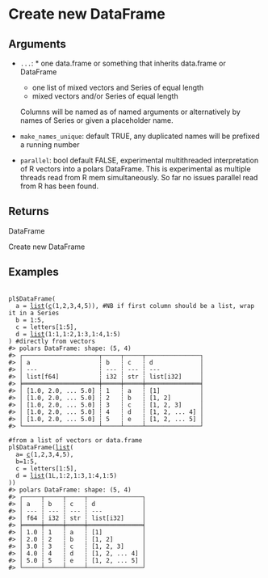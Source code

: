# Create new DataFrame

## Arguments

- `...`:  * one data.frame or something that inherits data.frame or DataFrame
     * one list of mixed vectors and Series of equal length
     * mixed vectors and/or Series of equal length
    
    Columns will be named as of named arguments or alternatively by names of Series or given a placeholder name.
- `make_names_unique`: default TRUE, any duplicated names will be prefixed a running number
- `parallel`: bool default FALSE, experimental multithreaded interpretation of R vectors into a polars DataFrame. This is experimental as multiple threads read from R mem simultaneously. So far no issues parallel read from R has been found.

## Returns

DataFrame

Create new DataFrame

## Examples

<pre class='r-example'> <code> <span class='r-in'><span></span></span>
<span class='r-in'><span><span class='va'>pl</span><span class='op'>$</span><span class='fu'>DataFrame</span><span class='op'>(</span></span></span>
<span class='r-in'><span>  a <span class='op'>=</span> <span class='fu'><a href='https://rdrr.io/r/base/list.html'>list</a></span><span class='op'>(</span><span class='fu'><a href='https://rdrr.io/r/base/c.html'>c</a></span><span class='op'>(</span><span class='fl'>1</span>,<span class='fl'>2</span>,<span class='fl'>3</span>,<span class='fl'>4</span>,<span class='fl'>5</span><span class='op'>)</span><span class='op'>)</span>, <span class='co'>#NB if first column should be a list, wrap it in a Series</span></span></span>
<span class='r-in'><span>  b <span class='op'>=</span> <span class='fl'>1</span><span class='op'>:</span><span class='fl'>5</span>,</span></span>
<span class='r-in'><span>  c <span class='op'>=</span> <span class='va'>letters</span><span class='op'>[</span><span class='fl'>1</span><span class='op'>:</span><span class='fl'>5</span><span class='op'>]</span>,</span></span>
<span class='r-in'><span>  d <span class='op'>=</span> <span class='fu'><a href='https://rdrr.io/r/base/list.html'>list</a></span><span class='op'>(</span><span class='fl'>1</span><span class='op'>:</span><span class='fl'>1</span>,<span class='fl'>1</span><span class='op'>:</span><span class='fl'>2</span>,<span class='fl'>1</span><span class='op'>:</span><span class='fl'>3</span>,<span class='fl'>1</span><span class='op'>:</span><span class='fl'>4</span>,<span class='fl'>1</span><span class='op'>:</span><span class='fl'>5</span><span class='op'>)</span></span></span>
<span class='r-in'><span><span class='op'>)</span> <span class='co'>#directly from vectors</span></span></span>
<span class='r-out co'><span class='r-pr'>#&gt;</span> polars DataFrame: shape: (5, 4)</span>
<span class='r-out co'><span class='r-pr'>#&gt;</span> ┌─────────────────────┬─────┬─────┬───────────────┐</span>
<span class='r-out co'><span class='r-pr'>#&gt;</span> │ a                   ┆ b   ┆ c   ┆ d             │</span>
<span class='r-out co'><span class='r-pr'>#&gt;</span> │ ---                 ┆ --- ┆ --- ┆ ---           │</span>
<span class='r-out co'><span class='r-pr'>#&gt;</span> │ list[f64]           ┆ i32 ┆ str ┆ list[i32]     │</span>
<span class='r-out co'><span class='r-pr'>#&gt;</span> ╞═════════════════════╪═════╪═════╪═══════════════╡</span>
<span class='r-out co'><span class='r-pr'>#&gt;</span> │ [1.0, 2.0, ... 5.0] ┆ 1   ┆ a   ┆ [1]           │</span>
<span class='r-out co'><span class='r-pr'>#&gt;</span> │ [1.0, 2.0, ... 5.0] ┆ 2   ┆ b   ┆ [1, 2]        │</span>
<span class='r-out co'><span class='r-pr'>#&gt;</span> │ [1.0, 2.0, ... 5.0] ┆ 3   ┆ c   ┆ [1, 2, 3]     │</span>
<span class='r-out co'><span class='r-pr'>#&gt;</span> │ [1.0, 2.0, ... 5.0] ┆ 4   ┆ d   ┆ [1, 2, ... 4] │</span>
<span class='r-out co'><span class='r-pr'>#&gt;</span> │ [1.0, 2.0, ... 5.0] ┆ 5   ┆ e   ┆ [1, 2, ... 5] │</span>
<span class='r-out co'><span class='r-pr'>#&gt;</span> └─────────────────────┴─────┴─────┴───────────────┘</span>
<span class='r-in'><span></span></span>
<span class='r-in'><span><span class='co'>#from a list of vectors or data.frame</span></span></span>
<span class='r-in'><span><span class='va'>pl</span><span class='op'>$</span><span class='fu'>DataFrame</span><span class='op'>(</span><span class='fu'><a href='https://rdrr.io/r/base/list.html'>list</a></span><span class='op'>(</span></span></span>
<span class='r-in'><span>  a<span class='op'>=</span> <span class='fu'><a href='https://rdrr.io/r/base/c.html'>c</a></span><span class='op'>(</span><span class='fl'>1</span>,<span class='fl'>2</span>,<span class='fl'>3</span>,<span class='fl'>4</span>,<span class='fl'>5</span><span class='op'>)</span>,</span></span>
<span class='r-in'><span>  b<span class='op'>=</span><span class='fl'>1</span><span class='op'>:</span><span class='fl'>5</span>,</span></span>
<span class='r-in'><span>  c <span class='op'>=</span> <span class='va'>letters</span><span class='op'>[</span><span class='fl'>1</span><span class='op'>:</span><span class='fl'>5</span><span class='op'>]</span>,</span></span>
<span class='r-in'><span>  d <span class='op'>=</span> <span class='fu'><a href='https://rdrr.io/r/base/list.html'>list</a></span><span class='op'>(</span><span class='fl'>1L</span>,<span class='fl'>1</span><span class='op'>:</span><span class='fl'>2</span>,<span class='fl'>1</span><span class='op'>:</span><span class='fl'>3</span>,<span class='fl'>1</span><span class='op'>:</span><span class='fl'>4</span>,<span class='fl'>1</span><span class='op'>:</span><span class='fl'>5</span><span class='op'>)</span></span></span>
<span class='r-in'><span><span class='op'>)</span><span class='op'>)</span></span></span>
<span class='r-out co'><span class='r-pr'>#&gt;</span> polars DataFrame: shape: (5, 4)</span>
<span class='r-out co'><span class='r-pr'>#&gt;</span> ┌─────┬─────┬─────┬───────────────┐</span>
<span class='r-out co'><span class='r-pr'>#&gt;</span> │ a   ┆ b   ┆ c   ┆ d             │</span>
<span class='r-out co'><span class='r-pr'>#&gt;</span> │ --- ┆ --- ┆ --- ┆ ---           │</span>
<span class='r-out co'><span class='r-pr'>#&gt;</span> │ f64 ┆ i32 ┆ str ┆ list[i32]     │</span>
<span class='r-out co'><span class='r-pr'>#&gt;</span> ╞═════╪═════╪═════╪═══════════════╡</span>
<span class='r-out co'><span class='r-pr'>#&gt;</span> │ 1.0 ┆ 1   ┆ a   ┆ [1]           │</span>
<span class='r-out co'><span class='r-pr'>#&gt;</span> │ 2.0 ┆ 2   ┆ b   ┆ [1, 2]        │</span>
<span class='r-out co'><span class='r-pr'>#&gt;</span> │ 3.0 ┆ 3   ┆ c   ┆ [1, 2, 3]     │</span>
<span class='r-out co'><span class='r-pr'>#&gt;</span> │ 4.0 ┆ 4   ┆ d   ┆ [1, 2, ... 4] │</span>
<span class='r-out co'><span class='r-pr'>#&gt;</span> │ 5.0 ┆ 5   ┆ e   ┆ [1, 2, ... 5] │</span>
<span class='r-out co'><span class='r-pr'>#&gt;</span> └─────┴─────┴─────┴───────────────┘</span>
 </code></pre>